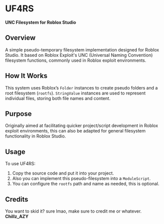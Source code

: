 # UF4RS
**UNC Filesystem for Roblox Studio**

## Overview
A simple pseudo-temporary filesystem implementation designed for Roblox Studio. It based on Roblox Exploit's UNC (Universal Naming Convention) filesystem functions, commonly used in Roblox exploit environments.

## How It Works
This system uses Roblox’s `Folder` instances to create pseudo folders and a root filesystem (`rootfs`). `StringValue` instances are used to represent individual files, storing both file names and content.

## Purpose
Originally aimed at facilitating quicker project/script development in Roblox exploit environments, this can also be adapted for general filesystem functionality in Roblox Studio.

## Usage
To use UF4RS:
1. Copy the source code and put it into your project.
2. Also you can implement this pseudo-filesystem into a `ModuleScript`.
3. You can configure the `rootfs` path and name as needed, this is optional.

## Credits
You want to skid it? sure lmao, make sure to credit me or whatever.
**Chillz_AZY**
